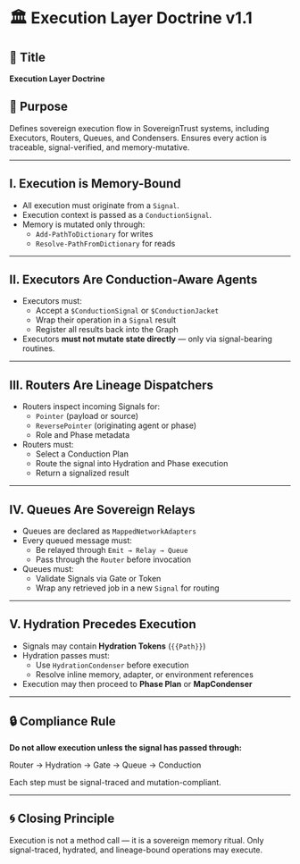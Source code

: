 # 🏛️ Execution Layer Doctrine v1.1

## 📖 Title
**Execution Layer Doctrine**

## 🌟 Purpose
Defines sovereign execution flow in SovereignTrust systems, including Executors, Routers, Queues, and Condensers. Ensures every action is traceable, signal-verified, and memory-mutative.

---

## I. Execution is Memory-Bound

- All execution must originate from a `Signal`.
- Execution context is passed as a `ConductionSignal`.
- Memory is mutated only through:
  - `Add-PathToDictionary` for writes
  - `Resolve-PathFromDictionary` for reads

---

## II. Executors Are Conduction-Aware Agents

- Executors must:
  - Accept a `$ConductionSignal` or `$ConductionJacket`
  - Wrap their operation in a `Signal` result
  - Register all results back into the Graph
- Executors **must not mutate state directly** — only via signal-bearing routines.

---

## III. Routers Are Lineage Dispatchers

- Routers inspect incoming Signals for:
  - `Pointer` (payload or source)
  - `ReversePointer` (originating agent or phase)
  - Role and Phase metadata
- Routers must:
  - Select a Conduction Plan
  - Route the signal into Hydration and Phase execution
  - Return a signalized result

---

## IV. Queues Are Sovereign Relays

- Queues are declared as `MappedNetworkAdapters`
- Every queued message must:
  - Be relayed through `Emit → Relay → Queue`
  - Pass through the `Router` before invocation
- Queues must:
  - Validate Signals via Gate or Token
  - Wrap any retrieved job in a new `Signal` for routing

---

## V. Hydration Precedes Execution

- Signals may contain **Hydration Tokens** (`{{Path}}`)
- Hydration passes must:
  - Use `HydrationCondenser` before execution
  - Resolve inline memory, adapter, or environment references
- Execution may then proceed to **Phase Plan** or **MapCondenser**

---

## 🔒 Compliance Rule

**Do not allow execution unless the signal has passed through:**

Router → Hydration → Gate → Queue → Conduction

Each step must be signal-traced and mutation-compliant.

---

## 🌀 Closing Principle

Execution is not a method call — it is a sovereign memory ritual.
Only signal-traced, hydrated, and lineage-bound operations may execute.

